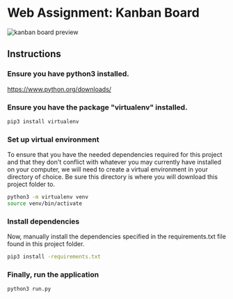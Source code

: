 # Web Assignment: Kanban Board

![kanban board preview](https://github.com/nathantorento/CS162/edit/master/kanban/kanban_preview.png "kanban board preview")

## Instructions

### Ensure you have python3 installed.

https://www.python.org/downloads/

### Ensure you have the package "virtualenv" installed.

```bash
pip3 install virtualenv
```

### Set up virtual environment

To ensure that you have the needed dependencies required for this project and that they don't conflict with whatever you may currently have installed on your computer, we will need to create a virtual environment in your directory of choice. Be sure this directory is where you will download this project folder to.

```bash
python3 -m virtualenv venv
source venv/bin/activate
```

### Install dependencies

Now, manually install the dependencies specified in the requirements.txt file found in this project folder.

```bash
pip3 install -requirements.txt
```

### Finally, run the application

```bash
python3 run.py
```
